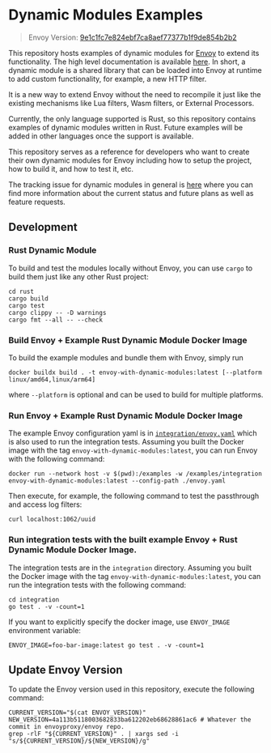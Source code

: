 # Dynamic Modules Examples

> Envoy Version: [9e1c1fc7e824ebf7ca8aef77377b1f9de854b2b2]

This repository hosts examples of dynamic modules for [Envoy] to extend its functionality.
The high level documentation is available [here][High Level Doc]. In short, a dynamic module is a shared library
that can be loaded into Envoy at runtime to add custom functionality, for example, a new HTTP filter.

It is a new way to extend Envoy without the need to recompile it just like the existing mechanisms
like Lua filters, Wasm filters, or External Processors.

Currently, the only language supported is Rust, so this repository contains examples of dynamic modules written in Rust.
Future examples will be added in other languages once the support is available.

This repository serves as a reference for developers who want to create their own dynamic modules for Envoy including
how to setup the project, how to build it, and how to test it, etc.

The tracking issue for dynamic modules in general is [here](https://github.com/envoyproxy/envoy/issues/38392) where you can find more information about the current status and future plans as well as feature requests.

## Development

### Rust Dynamic Module

To build and test the modules locally without Envoy, you can use `cargo` to build them just like any other Rust project:

```
cd rust
cargo build
cargo test
cargo clippy -- -D warnings
cargo fmt --all -- --check
```

### Build Envoy + Example Rust Dynamic Module Docker Image

To build the example modules and bundle them with Envoy, simply run

```
docker buildx build . -t envoy-with-dynamic-modules:latest [--platform linux/amd64,linux/arm64]
```

where `--platform` is optional and can be used to build for multiple platforms.

### Run Envoy + Example Rust Dynamic Module Docker Image

The example Envoy configuration yaml is in [`integration/envoy.yaml`](integration/envoy.yaml) which is also used
to run the integration tests. Assuming you built the Docker image with the tag `envoy-with-dynamic-modules:latest`, you can run Envoy with the following command:

```
docker run --network host -v $(pwd):/examples -w /examples/integration envoy-with-dynamic-modules:latest --config-path ./envoy.yaml
```

Then execute, for example, the following command to test the passthrough and access log filters:

```
curl localhost:1062/uuid
```

### Run integration tests with the built example Envoy + Rust Dynamic Module Docker Image.

The integration tests are in the `integration` directory. Assuming you built the Docker image with the tag `envoy-with-dynamic-modules:latest`, you can run the integration tests with the following command:
```
cd integration
go test . -v -count=1
```

If you want to explicitly specify the docker image, use `ENVOY_IMAGE` environment variable:
```
ENVOY_IMAGE=foo-bar-image:latest go test . -v -count=1
```

## Update Envoy Version

To update the Envoy version used in this repository, execute the following command:

```
CURRENT_VERSION="$(cat ENVOY_VERSION)"
NEW_VERSION=4a113b5118003682833ba612202eb68628861ac6 # Whatever the commit in envoyproxy/envoy repo.
grep -rlF "${CURRENT_VERSION}" . | xargs sed -i "s/${CURRENT_VERSION}/${NEW_VERSION}/g"
```

[9e1c1fc7e824ebf7ca8aef77377b1f9de854b2b2]: https://github.com/envoyproxy/envoy/tree/9e1c1fc7e824ebf7ca8aef77377b1f9de854b2b2
[Envoy]: https://github.com/envoyproxy/envoy
[High Level Doc]: https://www.envoyproxy.io/docs/envoy/latest/intro/arch_overview/advanced/dynamic_modules
